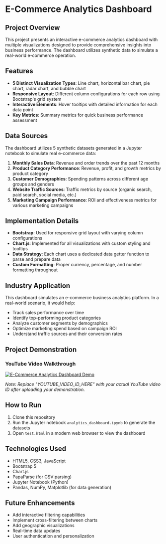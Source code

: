 # E-Commerce Analytics Dashboard

## Project Overview
This project presents an interactive e-commerce analytics dashboard with multiple visualizations designed to provide comprehensive insights into business performance. The dashboard utilizes synthetic data to simulate a real-world e-commerce operation.

## Features
- **5 Distinct Visualization Types**: Line chart, horizontal bar chart, pie chart, radar chart, and bubble chart
- **Responsive Layout**: Different column configurations for each row using Bootstrap's grid system
- **Interactive Elements**: Hover tooltips with detailed information for each data point
- **Key Metrics**: Summary metrics for quick business performance assessment

## Data Sources
The dashboard utilizes 5 synthetic datasets generated in a Jupyter notebook to simulate real e-commerce data:

1. **Monthly Sales Data**: Revenue and order trends over the past 12 months
2. **Product Category Performance**: Revenue, profit, and growth metrics by product category
3. **Customer Demographics**: Spending patterns across different age groups and genders
4. **Website Traffic Sources**: Traffic metrics by source (organic search, paid search, social media, etc.)
5. **Marketing Campaign Performance**: ROI and effectiveness metrics for various marketing campaigns

## Implementation Details
- **Bootstrap**: Used for responsive grid layout with varying column configurations
- **Chart.js**: Implemented for all visualizations with custom styling and tooltips
- **Data Strategy**: Each chart uses a dedicated data getter function to parse and prepare data
- **Custom Formatting**: Proper currency, percentage, and number formatting throughout

## Industry Application
This dashboard simulates an e-commerce business analytics platform. In a real-world scenario, it would help:
- Track sales performance over time
- Identify top-performing product categories
- Analyze customer segments by demographics
- Optimize marketing spend based on campaign ROI
- Understand traffic sources and their conversion rates

## Project Demonstration

### YouTube Video Walkthrough
[![E-Commerce Analytics Dashboard Demo](http://img.youtube.com/vi/YOUTUBE_VIDEO_ID_HERE/0.jpg)](http://www.youtube.com/watch?v=YOUTUBE_VIDEO_ID_HERE "E-Commerce Analytics Dashboard Demo")

*Note: Replace "YOUTUBE_VIDEO_ID_HERE" with your actual YouTube video ID after uploading your demonstration.*

## How to Run
1. Clone this repository
2. Run the Jupyter notebook `analytics_dashboard.ipynb` to generate the datasets
3. Open `test.html` in a modern web browser to view the dashboard

## Technologies Used
- HTML5, CSS3, JavaScript
- Bootstrap 5
- Chart.js
- PapaParse (for CSV parsing)
- Jupyter Notebook (Python)
- Pandas, NumPy, Matplotlib (for data generation)

## Future Enhancements
- Add interactive filtering capabilities
- Implement cross-filtering between charts
- Add geographic visualizations
- Real-time data updates
- User authentication and personalization
